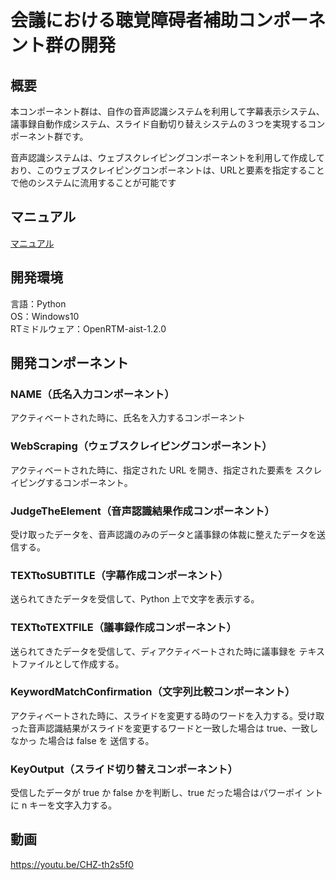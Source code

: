 # 会議における聴覚障碍者補助コンポーネント群の開発
## 概要
本コンポーネント群は、自作の音声認識システムを利用して字幕表示システム、議事録自動作成システム、スライド自動切り替えシステムの３つを実現するコンポーネント群です。  

音声認識システムは、ウェブスクレイピングコンポーネントを利用して作成しており、このウェブスクレイピングコンポーネントは、URLと要素を指定することで他のシステムに流用することが可能です
## マニュアル
[マニュアル](https://github.com/tbou30897/OpenRTM_meeting_assistance/blob/main/Documents/Manual.pdf)
## 開発環境
言語：Python  
OS：Windows10  
RTミドルウェア：OpenRTM-aist-1.2.0
## 開発コンポーネント
### NAME（氏名入力コンポーネント）  
アクティベートされた時に、氏名を入力するコンポーネント
### WebScraping（ウェブスクレイピングコンポーネント）
アクティベートされた時に、指定された URL を開き、指定された要素を
スクレイピングするコンポーネント。
### JudgeTheElement（音声認識結果作成コンポーネント）
受け取ったデータを、音声認識のみのデータと議事録の体裁に整えたデータを送信する。
### TEXTtoSUBTITLE（字幕作成コンポーネント）
送られてきたデータを受信して、Python 上で文字を表示する。
### TEXTtoTEXTFILE（議事録作成コンポーネント）
送られてきたデータを受信して、ディアクティベートされた時に議事録を
テキストファイルとして作成する。
### KeywordMatchConfirmation（文字列比較コンポーネント）
アクティベートされた時に、スライドを変更する時のワードを入力する。受け取った音声認識結果がスライドを変更するワードと一致した場合は true、一致しなかっ
た場合は false を 送信する。
### KeyOutput（スライド切り替えコンポーネント）
受信したデータが true か false かを判断し、true だった場合はパワーポイ
ントに n キーを文字入力する。
## 動画
https://youtu.be/CHZ-th2s5f0
